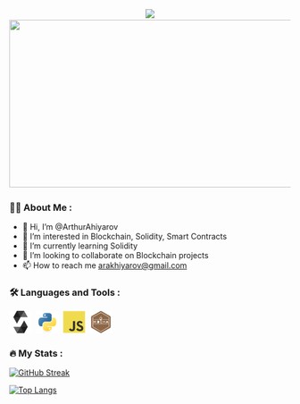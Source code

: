 <div id="header" align="center">
  <img src="https://media.giphy.com/media/idu3qjQrEP3aaWNy44/giphy.gif" width="100"/>
</div>

<div align="center">
  <img src="https://media.giphy.com/media/dWesBcTLavkZuG35MI/giphy.gif" width="600" height="300"/>
</div>


### :man_technologist: About Me :

- 👋 Hi, I’m @ArthurAhiyarov
- 👀 I’m interested in Blockchain, Solidity, Smart Contracts
- 🌱 I’m currently learning Solidity
- 💞️ I’m looking to collaborate on Blockchain projects
- 📫 How to reach me arakhiyarov@gmail.com

### :hammer_and_wrench: Languages and Tools :

<div>
  <img src="https://github.com/devicons/devicon/blob/master/icons/solidity/solidity-original.svg" alt="Java" width="40" height="40"/>&nbsp;
  <img src="https://github.com/devicons/devicon/blob/master/icons/python/python-original.svg" alt="Java" width="40" height="40"/>&nbsp;
  <img src="https://github.com/devicons/devicon/blob/master/icons/javascript/javascript-original.svg" alt="Java" width="40" height="40"/>&nbsp;
  <img src="https://github.com/devicons/devicon/blob/master/icons/mocha/mocha-plain.svg" alt="Java" width="40" height="40"/>&nbsp;
</div>

### :fire: My Stats :

[![GitHub Streak](http://github-readme-streak-stats.herokuapp.com?user=ArthurAhiyarov)](https://git.io/streak-stats)

[![Top Langs](https://github-readme-stats.vercel.app/api/top-langs/?username=ArthurAhiyarov)](https://github.com/anuraghazra/github-readme-stats)

<!---
ArthurAhiyarov/ArthurAhiyarov is a ✨ special ✨ repository because its `README.md` (this file) appears on your GitHub profile.
You can click the Preview link to take a look at your changes.
--->
